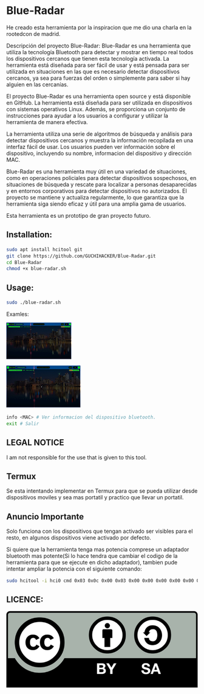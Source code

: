 # Blue-Radar
He creado esta herramienta por la inspiracion que me dio una charla en la rootedcon de madrid.

Descripción del proyecto Blue-Radar:
Blue-Radar es una herramienta que utiliza la tecnología Bluetooth para detectar y mostrar en tiempo real todos los dispositivos cercanos que tienen esta tecnología activada. La herramienta está diseñada para ser fácil de usar y está pensada para ser utilizada en situaciones en las que es necesario detectar dispositivos cercanos, ya sea para fuerzas del orden o simplemente para saber si hay alguien en las cercanías.

El proyecto Blue-Radar es una herramienta open source y está disponible en GitHub. La herramienta está diseñada para ser utilizada en dispositivos con sistemas operativos Linux. Además, se proporciona un conjunto de instrucciones para ayudar a los usuarios a configurar y utilizar la herramienta de manera efectiva.

La herramienta utiliza una serie de algoritmos de búsqueda y análisis para detectar dispositivos cercanos y muestra la información recopilada en una interfaz fácil de usar. Los usuarios pueden ver información sobre el dispositivo, incluyendo su nombre, informacion del dispositivo y dirección MAC.

Blue-Radar es una herramienta muy útil en una variedad de situaciones, como en operaciones policiales para detectar dispositivos sospechosos, en situaciones de búsqueda y rescate para localizar a personas desaparecidas y en entornos corporativos para detectar dispositivos no autorizados. El proyecto se mantiene y actualiza regularmente, lo que garantiza que la herramienta siga siendo eficaz y útil para una amplia gama de usuarios.

Esta herramienta es un prototipo de gran proyecto futuro.

## Installation:
```bash
sudo apt install hcitool git
git clone https://github.com/GUCHIHACKER/Blue-Radar.git
cd Blue-Radar
chmod +x blue-radar.sh
```
## Usage:
```bash
sudo ./blue-radar.sh
```
Examles:

![tool](https://github.com/GUCHIHACKER/Blue-Radar/blob/main/Blue-Radar-alert.gif)

![tool](https://github.com/GUCHIHACKER/Blue-Radar/blob/main/Blue-Radar-scanner.gif)

```bash
info <MAC> # Ver informacion del dispositivo bluetooth.
exit # Salir
```
## LEGAL NOTICE
I am not responsible for the use that is given to this tool.

## Termux
Se esta intentando implementar en Termux para que se pueda utilizar desde dispositivos moviles y sea mas portatil y practico que llevar un portatil.

## Anuncio Importante
Solo funciona con los dispositivos que tengan activado ser visibles para el resto, en algunos dispositivos viene activado por defecto.

Si quiere que la herramienta tenga mas potencia comprese un adaptador bluetooth mas potente(Si lo hace tendra que cambiar el codigo de la herramienta para que se ejecute en dicho adaptador), tambien pude intentar ampliar la potencia con el siguiente comando:
```bash
sudo hcitool -i hci0 cmd 0x03 0x0c 0x00 0x03 0x00 0x00 0x00 0x00 0x00 0x00 0x00 0x00 0x00 0x00 0x00
```

## LICENCE:

![tool](https://github.com/GUCHIHACKER/Blue-Radar/blob/main/licencia.jpeg)
